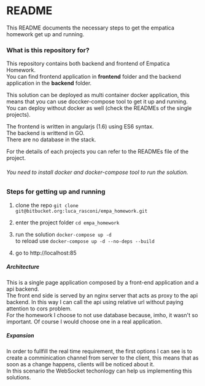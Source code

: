 # README #
This README documents the necessary steps to get the empatica homework get up and running. 

### What is this repository for? ###

This repository contains both backend and frontend of Empatica Homework.  
You can find frontend application in __frontend__ folder and the backend application in the __backend__ folder.   

This solution can be deployed as multi container docker application, this means that you can use doccker-compose tool to get it up and running.   
You can deploy without docker as well (check the READMEs of the single projects).

The frontend is written in angularjs (1.6) using ES6 syntax.  
The backend is writtend in GO.  
There are no database in the stack.

For the details of each projects you can refer to the READMEs file of the project.  

###### You need to install docker and docker-compose tool to run the solution.

### Steps for getting up and running

1. clone the repo 
`git clone git@bitbucket.org:luca_rasconi/empa_homework.git`

2. enter the project folder 
`cd empa_homework`

3. run the solution
`docker-compose up -d`  
to reload use `docker-compose up -d --no-deps --build`

4. go to http://localhost:85

##### Architecture
This is a single page application composed by a front-end application and a api backend.   
The front end side is served by an nginx server that acts as proxy to the api backend. In this way I can call the api using relative url without paying attention to cors problem.    
For the homework I choose to not use database because, imho, it wasn't so important. Of course I would choose one in a real application.   

##### Expansion
In order to fullfill the real time requirement, the first options I can see is to create a comminication channel from server to the client, this means that as soon as a change happens, clients will be noticed about it.  
In this scenario the WebSocket techonlogy can help us implementing this solutions.  
